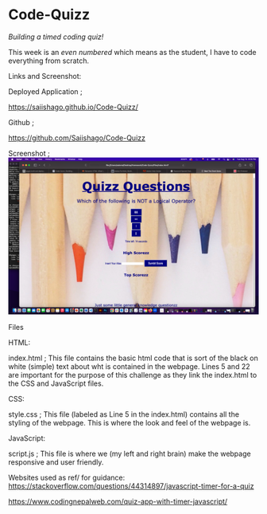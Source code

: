 # Code-Quizz
*Building a timed coding quiz!*

This week is an *even numbered* which means as the student, I have to code everything from scratch.

Links and Screenshot:

Deployed Application ;

https://saiishago.github.io/Code-Quizz/

Github ;

https://github.com/Saiishago/Code-Quizz

Screenshot ; ![Alt text](<Code Quiz.png>)


Files

HTML: 

index.html ; This file contains the basic html code that is sort of the black on white (simple) text about wht is contained in the webpage. Lines 5 and 22 are important for the purpose of this challenge as they link the index.html to the CSS and JavaScript files.

CSS:

style.css ; This file (labeled as Line 5 in the index.html) contains all the styling of the webpage. This is where the look and feel of the webpage is.

JavaScript:

script.js ; This file is where we (my left and right brain) make the webpage responsive and user friendly.


Websites used as ref/ for guidance:
https://stackoverflow.com/questions/44314897/javascript-timer-for-a-quiz

https://www.codingnepalweb.com/quiz-app-with-timer-javascript/
